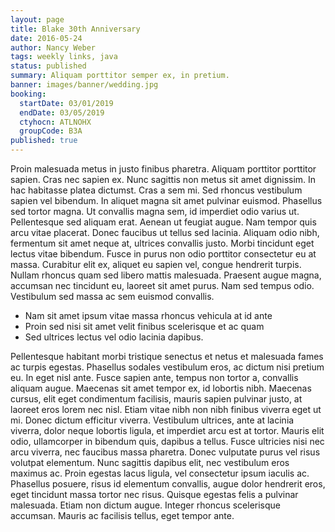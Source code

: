 ```yaml
---
layout: page
title: Blake 30th Anniversary
date: 2016-05-24
author: Nancy Weber
tags: weekly links, java
status: published
summary: Aliquam porttitor semper ex, in pretium.
banner: images/banner/wedding.jpg
booking:
  startDate: 03/01/2019
  endDate: 03/05/2019
  ctyhocn: ATLNOHX
  groupCode: B3A
published: true
---
```

Proin malesuada metus in justo finibus pharetra. Aliquam porttitor porttitor sapien. Cras nec sapien ex. Nunc sagittis non metus sit amet dignissim. In hac habitasse platea dictumst. Cras a sem mi. Sed rhoncus vestibulum sapien vel bibendum. In aliquet magna sit amet pulvinar euismod. Phasellus sed tortor magna. Ut convallis magna sem, id imperdiet odio varius ut. Pellentesque sed aliquam erat.
Aenean ut feugiat augue. Nam tempor quis arcu vitae placerat. Donec faucibus ut tellus sed lacinia. Aliquam odio nibh, fermentum sit amet neque at, ultrices convallis justo. Morbi tincidunt eget lectus vitae bibendum. Fusce in purus non odio porttitor consectetur eu at massa. Curabitur elit ex, aliquet eu sapien vel, congue hendrerit turpis. Nullam rhoncus quam sed libero mattis malesuada. Praesent augue magna, accumsan nec tincidunt eu, laoreet sit amet purus. Nam sed tempus odio. Vestibulum sed massa ac sem euismod convallis.

* Nam sit amet ipsum vitae massa rhoncus vehicula at id ante
* Proin sed nisi sit amet velit finibus scelerisque et ac quam
* Sed ultrices lectus vel odio lacinia dapibus.

Pellentesque habitant morbi tristique senectus et netus et malesuada fames ac turpis egestas. Phasellus sodales vestibulum eros, ac dictum nisi pretium eu. In eget nisl ante. Fusce sapien ante, tempus non tortor a, convallis aliquam augue. Maecenas sit amet tempor ex, id lobortis nibh. Maecenas cursus, elit eget condimentum facilisis, mauris sapien pulvinar justo, at laoreet eros lorem nec nisl. Etiam vitae nibh non nibh finibus viverra eget ut mi. Donec dictum efficitur viverra. Vestibulum ultrices, ante at lacinia viverra, dolor neque lobortis ligula, et imperdiet arcu est at tortor. Mauris elit odio, ullamcorper in bibendum quis, dapibus a tellus. Fusce ultricies nisi nec arcu viverra, nec faucibus massa pharetra. Donec vulputate purus vel risus volutpat elementum.
Nunc sagittis dapibus elit, nec vestibulum eros maximus ac. Proin egestas lacus ligula, vel consectetur ipsum iaculis ac. Phasellus posuere, risus id elementum convallis, augue dolor hendrerit eros, eget tincidunt massa tortor nec risus. Quisque egestas felis a pulvinar malesuada. Etiam non dictum augue. Integer rhoncus scelerisque accumsan. Mauris ac facilisis tellus, eget tempor ante.

